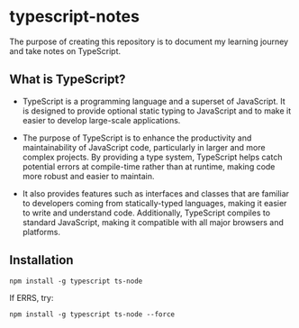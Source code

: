 # typescript-notes

The purpose of creating this repository is to document my learning journey and take notes on TypeScript.

## What is TypeScript?

- TypeScript is a programming language and a superset of JavaScript. It is designed to provide optional static typing to JavaScript and to make it easier to develop large-scale applications.

- The purpose of TypeScript is to enhance the productivity and maintainability of JavaScript code, particularly in larger and more complex projects. By providing a type system, TypeScript helps catch potential errors at compile-time rather than at runtime, making code more robust and easier to maintain. 

- It also provides features such as interfaces and classes that are familiar to developers coming from statically-typed languages, making it easier to write and understand code. Additionally, TypeScript compiles to standard JavaScript, making it compatible with all major browsers and platforms.

## Installation

```
npm install -g typescript ts-node
```

If ERRS, try:

```
npm install -g typescript ts-node --force
```
